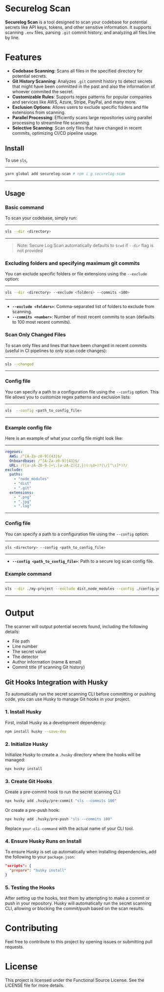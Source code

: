 # Securelog Scan

**Securelog Scan** is a tool designed to scan your codebase for potential secrets like API keys, tokens, and other sensitive information. It supports scanning `.env` files, parsing `.git` commit history, and analyzing all files line by line.

# Features

- **Codebase Scanning**: Scans all files in the specified directory for potential secrets.
- **Git History Scanning**: Analyzes `.git` commit history to detect secrets that might have been committed in the past and also the information of whoever commited the secret.
- **Customizable Rules**: Supports regex patterns for popular companies and services like AWS, Azure, Stripe, PayPal, and many more.
- **Exclusion Options**: Allows users to exclude specific folders and file extensions from scanning.
- **Parallel Processing**: Efficiently scans large repositories using parallel processing to streamline file scanning.
- **Selective Scanning**: Scan only files that have changed in recent commits, optimizing CI/CD pipeline usage.

## Install

To use `sls`,

---

```bash
yarn global add securelog-scan # npm i g securelog-scan
```

---

## Usage

### Basic command

To scan your codebase, simply run:

---

```bash
sls --dir <directory>
```

---

> Note: Secure Log Scan automatically defaults to `$cwd` if `--dir` flag is not provided

### Excluding folders and specifying maximum git commits

You can exclude specific folders or file extensions using the `--exclude` option:

---

```bash
sls --dir <directory> --exclude <folders> --commits <100>
```

---

- **`--exclude <folders>`**: Comma-separated list of folders to exclude from scanning.
- **`--commits <number>`**: Number of most recent commits to scan (defaults to 100 most recent commits).

### Scan Only Changed Files

To scan only files and lines that have been changed in recent commits (useful in CI pipelines to only scan code changes):

---

```bash
sls --changed
```

---

### Config file

You can specify a path to a configuration file using the `--config` option. This file allows you to customize regex patterns and exclusion lists:

---

```bash
sls  --config <path_to_config_file>
```

---

### Example config file

Here is an example of what your config file might look like:

---

```yaml
regexes:
  AWS: /^[A-Za-z0-9]{43}$/
  Onboardbase: /^[A-Za-z0-9]{43}$/
  URL: /([a-zA-Z0-9-]+\.[a-zA-Z]{2,})(:\d+)?(\/[^\s]*)?/
exclude:
  paths:
    - "node_modules"
    - "dist"
    - ".git"
  extensions:
    - ".png"
    - ".jpg"
    - ".log"
```

---

### Config file

You can specify a path to a configuration file using the `--config` option:

---

```bash
sls <directory> --config <path_to_config_file>
```

---

- **`--config <path_to_config_file>`**: Path to a secure log scan config file.

### Example command

---

```bash
sls --dir ./my-project --exclude dist,node_modules --config ./config.yml --commits 100
```

---

# Output

The scanner will output potential secrets found, including the following details:

- File path
- Line number
- The secret value
- The detector
- Author information (name & email)
- Commit title (if scanning Git history)

## Git Hooks Integration with Husky

To automatically run the secret scanning CLI before committing or pushing code, you can use Husky to manage Git hooks in your project.

### 1. Install Husky

First, install Husky as a development dependency:

```bash
npm install husky --save-dev
```

### 2. Initialize Husky

Initialize Husky to create a `.husky` directory where the hooks will be managed:

```bash
npx husky install
```

### 3. Create Git Hooks

Create a pre-commit hook to run the secret scanning CLI:

```bash
npx husky add .husky/pre-commit "sls --commits 100"
```

Or create a pre-push hook:

```bash
npx husky add .husky/pre-push "sls --commits 100"
```

Replace `your-cli-command` with the actual name of your CLI tool.

### 4. Ensure Husky Runs on Install

To ensure Husky is set up automatically when installing dependencies, add the following to your `package.json`:

```json
"scripts": {
  "prepare": "husky install"
}
```

### 5. Testing the Hooks

After setting up the hooks, test them by attempting to make a commit or push in your repository. Husky will automatically run the secret scanning CLI, allowing or blocking the commit/push based on the scan results.

# Contributing

Feel free to contribute to this project by opening issues or submitting pull requests.

# License

This project is licensed under the Functional Source License. See the LICENSE file for more details.
